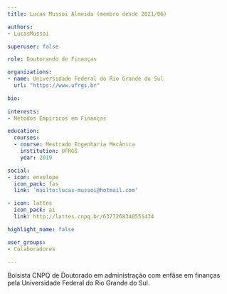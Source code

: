 ```yaml
---
title: Lucas Mussoi Almeida (membro desde 2021/06)

authors:
- LucasMussoi

superuser: false

role: Doutorando de Finanças

organizations:
- name: Universidade Federal do Rio Grande do Sul
  url: "https://www.ufrgs.br"

bio:
  
interests:
- Métodos Empíricos em Finanças

education:
  courses:
  - course: Mestrado Engenharia Mecânica
    institution: UFRGS
    year: 2019

social:
- icon: envelope
  icon_pack: fas
  link: 'mailto:lucas-mussoi@hotmail.com'

- icon: lattes
  icon_pack: ai
  link: http://lattes.cnpq.br/6377268340551434

highlight_name: false

user_groups:
- Colaboradores

---
```

  
 Bolsista CNPQ de Doutorado em administração com enfâse em finanças pela Universidade Federal do Rio Grande do Sul.
